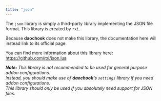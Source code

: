 ```yaml
---
title: "json"
---
```


The `json` library is simply a third-party library implementing the JSON file format. This library is created by `rxi`.

Because **daochook** does not make this library, the documentation here will instead link to its official page.

You can find more information about this library here: https://github.com/rxi/json.lua

_**Note:** This library is not recommended to be used for general purpose addon configurations._\
_Instead, you should make use of **daochook**'s `settings` library if you need addon configurations._\
_This library should only be used if you absolutely need support for JSON files._
